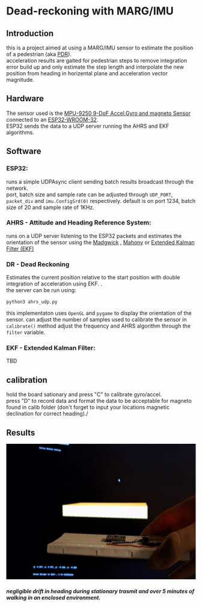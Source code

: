 # Dead-reckoning with MARG/IMU
## Introduction
 this is a project aimed at using a MARG/IMU sensor to estimate the position of a pedestrian (aka [PDR](https://en.wikipedia.org/wiki/Dead_reckoning#Pedestrian_dead_reckoning_(PDR))).\
 acceleration results are gaited for pedestrian steps to remove integration error build up and only estimate the step length and interpolate the new position from heading in horizental plane and acceleration vector magnitude.

## Hardware
 The sensor used is the [MPU-9250 9-DoF Accel,Gyro and magneto Sensor](https://invensense.tdk.com/products/motion-tracking/9-axis/mpu-9250/) connected to an [ESP32-WROOM-32](https://www.espressif.com/en/products/devkits/esp32-devkitc).\
 ESP32 sends the data to a UDP server running the AHRS and EKF algorithms.

## Software
### ESP32:
runs a simple UDPAsync client sending batch results broadcast through the network.\
 port, batch size and sample rate can be adjusted through `UDP_PORT`, `packet_div` and `imu.ConfigSrd(0)` respectively. default is on port 1234, batch size of 20 and sample rate of 1KHz.
### AHRS - Attitude and Heading Reference System:
runs on a UDP server listening to the ESP32 packets and estimates the orientation of the sensor using the [Madgwick](https://x-io.co.uk/open-source-imu-and-ahrs-algorithms/) , [Mahony](https://ahrs.readthedocs.io/en/latest/filters/mahony.html) or [Extended Kalman Filter (EKF)](https://ahrs.readthedocs.io/en/latest/filters/ekf.html)
### DR - Dead Reckoning
Estimates the current position relative to the start position with double integration of acceleration using EKF.
 .\
the server can be run using:
 ```shell
 python3 ahrs_udp.py
 ```
     
 this implementaton uses `OpenGL` and `pygame` to display the orientation of the sensor. can adjust the number of samples used to calibrate the sensor in `calibrate()` method adjust the frequency and AHRS algorithm through the `filter` variable.
### EKF - Extended Kalman Filter:
TBD
## calibration
hold the board sationary and press "C" to calibrate gyro/accel.\
press "D" to record data and format the data to be acceptable for magneto found in calib folder (don't forget to input your locations magnetic declination for correct heading)./

## Results
<img src="./resources/AHRS_demo.gif" width="640" height="360"/>

##### negligible drift in heading during stationary trasmit and over 5 minutes of walking in an enclosed environment.